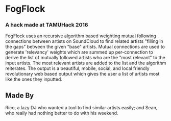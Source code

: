 <h1>FogFlock</h1>
<h3>A hack made at TAMUHack 2016</h3>
FogFlock uses an recursive algorithm based weighting mutual following connections between artists on SoundCloud to find related artists "filling in the gaps" between the given "base" artists. Mutual connections are used to generate 'relevancy' weights which are summed up per-connection to derive the list of mutually followed artists who are the "most relevant" to the input artists. The most relevant artists are added to the list and the algorithm reiterates. The output is a beautiful, mobile, social, and local friendly revolutionary web based output which gives the user a list of artists most like the ones they inputted.

<h2>Made By</h2>
Rico, a lazy DJ who wanted a tool to find similar artists easily; and Sean, who really had nothing better to do with his weekend.
